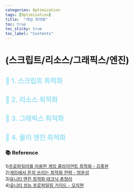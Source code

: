 ```yaml
---
categories: Optimization
tags: [Optimization]
title:  "게임 최적화"
toc: true
toc_sticky: true
toc_label: "Contents"
---
```


# (스크립트/리소스/그래픽스/엔진)



## <span style="color:#9AE1F5">:high_brightness:  1. 스크립트 최적화</span>


 

## <span style="color:#9AE1F5">:high_brightness: 2. 리소스 최적화 </span>



## <span style="color:#9AE1F5">:high_brightness: 3. 그래픽스 최적화 </span>


## <span style="color:#9AE1F5">:high_brightness: 4. 물리 엔진 최적화 </span>


### :books: Reference

1)[프로파일러를 이용한 게임 클라이언트 최적화 - 김종원](https://www.slideshare.net/freefish/kgc-2014-jongwon-kimfinal?qid=ada4d5f3-9a1b-4b14-b161-f90a486a757c&v=&b=&from_search=5)<br>
2)[게임에서 흔히 쓰이는 최적화 전략 - 엄윤섭](https://www.slideshare.net/krucef/ss-28410810)   <br>
3)[유니티 엔진 최적화 테크닉 총정리](https://www.slideshare.net/agebreak/141206-42456391)   <br>
4)[유니티 성능 프로파일링 가이드 - 오지현](https://www.slideshare.net/ozlael/ss-67878933)
